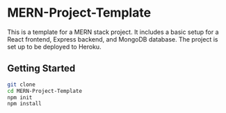 # MERN-Project-Template

This is a template for a MERN stack project. It includes a basic setup for a React frontend, Express backend, and MongoDB database. The project is set up to be deployed to Heroku.

## Getting Started

```bash
git clone
cd MERN-Project-Template
npm init
npm install
```
